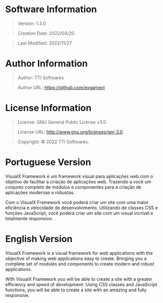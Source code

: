 # Software Information
  > Version: 1.3.0

  > Creation Date: 2022/04/20

  > Last Modified: 2022/11/27

# Author Information
  > Author: TTI Softwares

  > Author URL: https://github.com/exgamext

# License Information
  > License: GNU General Public License v3.0

  > License URL: http://www.gnu.org/licenses/gpl-3.0.
  
  > Copyright: © 2022 TTI Softwares.



# Portuguese Version

VisualX Framework é um framework visual para aplicações web com o objetivo de facilitar a criação de aplicações web. Trazendo a você um conjunto completo de módulos e componentes para a criação de aplicações modernas e robustas.

Com o VisualX Framework você poderá criar um site com uma maior eficiência e velocidade de desenvolvimento. Utilizando de classes CSS e funções JavaScript, você poderá criar um site com um visual incrível e totalmente responsivo.


# English Version

VisualX Framework is a visual framework for web applications with the objective of making web applications easy to create. Bringing you a complete set of modules and components to create modern and robust applications.

With VisualX Framework you will be able to create a site with a greater efficiency and speed of development. Using CSS classes and JavaScript functions, you will be able to create a site with an amazing and fully responsive.